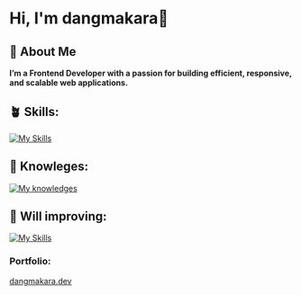# **Hi, I'm dangmakara🌷**


## **🚀 About Me**

**I’m a Frontend Developer with a passion for building efficient, responsive, and scalable web applications.**

## **🪴 Skills:**
[![My Skills](https://skillicons.dev/icons?i=html,css,js,react,next,vuejs,typescript,bootstrap,sass,git,tailwindcss,npm,yarn)](https://skillicons.dev)

## **🌾 Knowleges:**
[![My knowledges](https://skillicons.dev/icons?i=html,css,js,react,next,typescript,bootstrap,mongodb,firebase,sass,git,tailwindcss,npm,c,cpp,cs,java)](https://skillicons.dev)

## **🌱 Will improving:**
[![My Skills](https://skillicons.dev/icons?i=figma,nodejs,express)](https://skillicons.dev)


### **Portfolio**: 
[dangmakara.dev](https://my-portfolio-two-alpha-91.vercel.app/)
